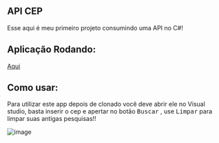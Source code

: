 ## API CEP
Esse aqui é meu primeiro projeto consumindo uma API no C#!

## Aplicação Rodando:
<a href="https://www.youtube.com/watch?v=WS9NWxdPAQw&feature=youtu.be">Aqui</a>
## Como usar:
Para utilizar este app depois de clonado você deve abrir ele no Visual studio, basta inserir o cep e apertar no botão <kbd>Buscar</kbd> , use <kbd>Limpar</kbd> para limpar suas antigas pesquisas!!

![image](https://github.com/LucasAdao/ApiCep/assets/100219854/b003c195-1036-4aff-9da0-93232c973a1d)
